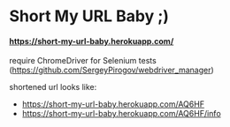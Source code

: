 # Short My URL Baby ;)

#### https://short-my-url-baby.herokuapp.com/

require ChromeDriver for Selenium tests
(https://github.com/SergeyPirogov/webdriver_manager)

shortened url looks like:
* https://short-my-url-baby.herokuapp.com/AQ6HF
* https://short-my-url-baby.herokuapp.com/AQ6HF/info
